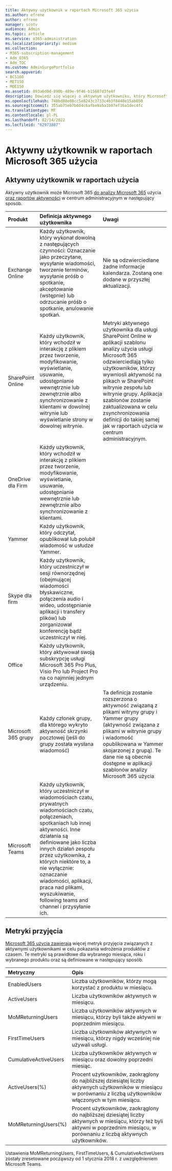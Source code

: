 ```yaml
---
title: Aktywny użytkownik w raportach Microsoft 365 użycia
ms.author: efrene
author: efrene
manager: scotv
audience: Admin
ms.topic: article
ms.service: o365-administration
ms.localizationpriority: medium
ms.collection:
- M365-subscription-management
- Adm_O365
- Adm_TOC
ms.custom: AdminSurgePortfolio
search.appverid:
- BCS160
- MET150
- MOE150
ms.assetid: 093a6d0d-890b-489e-9f46-b15687d3fe4f
description: Dowiedz się więcej o aktywnym użytkowniku, który Microsoft 365 analizy użycia, raportów aktywności i metryk przyjęcia.
ms.openlocfilehash: 748bd08e08cc5e8243c3733c4b3f8448e15ab050
ms.sourcegitcommit: 355ab75eb7b604c6afbe9a5a1b97ef16a1dec4fc
ms.translationtype: MT
ms.contentlocale: pl-PL
ms.lasthandoff: 02/14/2022
ms.locfileid: "62973887"
---
```

# <a name="active-user-in-microsoft-365-usage-reports"></a>Aktywny użytkownik w raportach Microsoft 365 użycia

## <a name="active-user-in-usage-reports"></a>Aktywny użytkownik w raportach użycia

Aktywny użytkownik może Microsoft 365 [do analizy Microsoft 365](usage-analytics.md) użycia [oraz raportów aktywności](../activity-reports/activity-reports.md) w centrum administracyjnym w następujący sposób. 
  
|**Produkt**|**Definicja aktywnego użytkownika**|**Uwagi**|
|:-----|:-----|:-----|
|Exchange Online  <br/> |Każdy użytkownik, który wykonał dowolną z następujących czynności: Oznaczanie jako przeczytane, wysyłanie wiadomości, tworzenie terminów, wysyłanie próśb o spotkanie, akceptowanie (wstępnie) lub odrzucanie próśb o spotkanie, anulowanie spotkań.  <br/> |Nie są odzwierciedlane żadne informacje kalendarza. Zostaną one dodane w przyszłej aktualizacji.  <br/> |
|SharePoint Online  <br/> |Każdy użytkownik, który wchodził w interakcję z plikiem przez tworzenie, modyfikowanie, wyświetlanie, usuwanie, udostępnianie wewnętrznie lub zewnętrznie albo synchronizowanie z klientami w dowolnej witrynie lub wyświetlanie strony w dowolnej witrynie.  <br/> |Metryki aktywnego użytkownika dla usługi SharePoint Online w aplikacji szablonu analizy użycia usługi Microsoft 365 odzwierciedlają tylko użytkowników, którzy wywniosli aktywność na plikach w SharePoint witrynie zespołu lub witrynie grupy. Aplikacja szablonów zostanie zaktualizowana w celu zsynchronizowania definicji do takiej samej jak w raportach użycia w centrum administracyjnym.  <br/> |
|OneDrive dla Firm  <br/> |Każdy użytkownik, który wchodził w interakcję z plikiem przez tworzenie, modyfikowanie, wyświetlanie, usuwanie, udostępnianie wewnętrznie lub zewnętrznie albo synchronizowanie z klientami.  <br/> ||
|Yammer  <br/> |Każdy użytkownik, który odczytał, opublikował lub polubił wiadomość w usłudze Yammer.  <br/> ||
|Skype dla firm  <br/> |Każdy użytkownik, który uczestniczył w sesji równorzędnej (obejmującej wiadomości błyskawiczne, połączenia audio i wideo, udostępnianie aplikacji i transfery plików) lub zorganizował konferencję bądź uczestniczył w niej.  <br/> ||
|Office  <br/> |Każdy użytkownik, który aktywował swoją subskrypcję usługi Microsoft 365 Pro Plus, Visio Pro lub Project Pro na co najmniej jednym urządzeniu.  <br/> ||
|Microsoft 365 grupy  <br/> |Każdy członek grupy, dla którego wykryto aktywność skrzynki pocztowej (jeśli do grupy została wysłana wiadomość)  <br/> |Ta definicja zostanie rozszerzona o aktywność związaną z plikami witryny grupy i Yammer grupy (aktywność związana z plikami w witrynie grupy i wiadomość opublikowana w Yammer skojarzonej z grupą). Te dane nie są obecnie dostępne w aplikacji szablonów analizy Microsoft 365 użycia  <br/> |
|Microsoft Teams  <br/> |Każdy użytkownik, który uczestniczył w wiadomościach czatu, prywatnych wiadomościach czatu, połączeniach, spotkaniach lub innej aktywności. Inne działania są definiowane jako liczba innych działań zespołu przez użytkownika, z których niektóre to, a nie wyłącznie: oznaczanie wiadomości, aplikacji, praca nad plikami, wyszukiwanie, following teams and channel i przysyłanie ich.  <br/> ||
   
## <a name="adoption-metrics"></a>Metryki przyjęcia

[Microsoft 365 użycia zawierają](usage-analytics.md) więcej metryk przyjęcia związanych z aktywnymi użytkownikami w celu pokazania wdrożenia produktów z czasem. Te metryki są prawidłowe dla wybranego miesiąca, roku i wybranego produktu oraz są definiowane w następujący sposób. 
  
|**Metryczny**|**Opis**|
|:-----|:-----|
|EnabledUsers  <br/> |Liczba użytkowników, którzy mogą korzystać z produktu w miesiącu.  <br/> |
|ActiveUsers  <br/> |Liczba użytkowników aktywnych w miesiącu.  <br/> |
|MoMReturningUsers  <br/> |Liczba użytkowników aktywnych w miesiącu, którzy byli także aktywni w poprzednim miesiącu.  <br/> |
|FirstTimeUsers  <br/> |Liczba użytkowników aktywnych w miesiącu, którzy nigdy wcześniej nie używali usługi.  <br/> |
|CumulativeActiveUsers  <br/> |Liczba użytkowników aktywnych w miesiącu oraz dowolny poprzedni miesiąc.  <br/> |
|ActiveUsers(%)  <br/> |Procent użytkowników, zaokrąglony do najbliższej dziesiątej liczby aktywnych użytkowników w miesiącu w porównaniu z liczbą użytkowników włączonych w tym miesiącu.  <br/> |
|MoMReturningUsers(%)  <br/> |Procent użytkowników, zaokrąglony do najbliższej dziesiątej liczby aktywnych w miesiącu, którzy też byli aktywni w poprzednim miesiącu, w porównaniu z liczbą aktywnych użytkowników.  <br/> |
   
Ustawienia MoMReturningUsers, FirstTimeUsers, &amp; CumulativeActiveUsers zostały zresetowane począwszy od 1 stycznia 2018 r. z uwzględnieniem Microsoft Teams.
  
